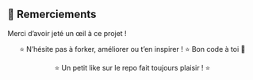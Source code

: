 ## 🙌 Remerciements

Merci d’avoir jeté un œil à ce projet !  

<div align="center">
⭐ N’hésite pas à forker, améliorer ou t’en inspirer ! ⭐  
Bon code à toi 🚀

⭐ Un petit like sur le repo fait toujours plaisir ! ⭐  
</div>
